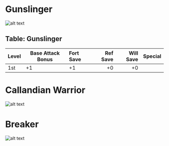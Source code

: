 # Gunslinger
![alt text](https://githyankidiaspora.files.wordpress.com/2010/05/katethawks.jpg)

## Table: Gunslinger

| Level|Base Attack Bonus | Fort Save  | Ref Save| Will Save|Special|
| ------------- |------------- |:-------------|-------------:|-------------:|-------------:| 
|1st|+1|+1|+0|+0||



# Callandian Warrior
![alt text](https://i.pinimg.com/originals/04/18/a8/0418a8d21c1da62f7561f2b7a37d6c9a.jpg)
# Breaker
![alt text](https://vignette.wikia.nocookie.net/marveldatabase/images/4/4e/Dark_Tower_The_Gunslinger_-_Sheemie%27s_Tale_Vol_1_2_Textless.jpg/revision/latest?cb=20130902214152)
